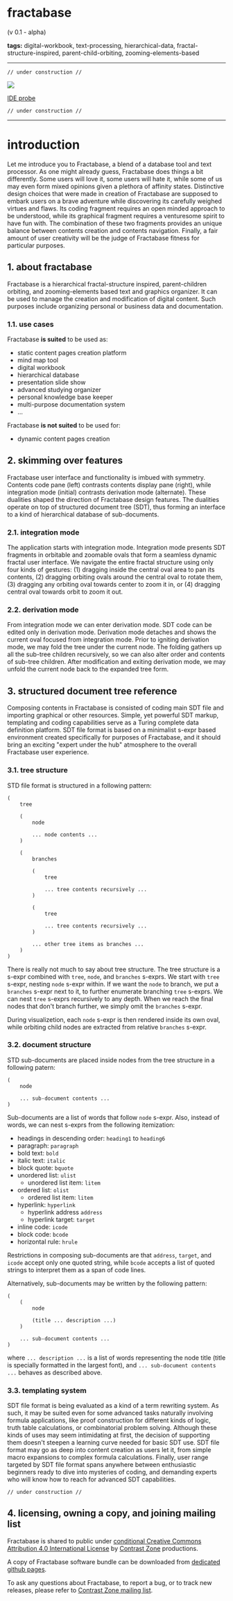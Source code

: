 # fractabase

(v 0.1 - alpha)

**tags:** digital-workbook, text-processing, hierarchical-data, fractal-structure-inspired, parent-child-orbiting, zooming-elements-based

- - -

    // under construction //
        
![](media/ssh.png)

[IDE probe](https://contrast-zone.github.io/fractabase/index.html)

    // under construction //

- - -

# introduction

Let me introduce you to Fractabase, a blend of a database tool and text processor. As one might already guess, Fractabase does things a bit differently. Some users will love it, some users will hate it, while some of us may even form mixed opinions given a plethora of affinity states. Distinctive design choices that were made in creation of Fractabase are supposed to embark users on a brave adventure while discovering its carefully weighed virtues and flaws. Its coding fragment requires an open minded approach to be understood, while its graphical fragment requires a venturesome spirit to have fun with. The combination of these two fragments provides an unique balance between contents creation and contents navigation. Finally, a fair amount of user creativity will be the judge of Fractabase fitness for particular purposes.

## 1. about fractabase

Fractabase is a hierarchical fractal-structure inspired, parent-children orbiting, and zooming-elements based text and graphics organizer. It can be used to manage the creation and modification of digital content. Such purposes include organizing personal or business data and documentation.

### 1.1. use cases

Fractabase **is suited** to be used as:

- static content pages creation platform
- mind map tool
- digital workbook
- hierarchical database
- presentation slide show
- advanced studying organizer
- personal knowledge base keeper
- multi-purpose documentation system
- ...

Fractabase **is not suited** to be used for:

- dynamic content pages creation

## 2. skimming over features

Fractabase user interface and functionality is imbued with symmetry. Contents code pane (left) contrasts contents display pane (right), while integration mode (initial) contrasts derivation mode (alternate). These dualities shaped the direction of Fractabase design features. The dualities operate on top of structured document tree (SDT), thus forming an interface to a kind of hierarchical database of sub-documents.

### 2.1. integration mode

The application starts with integration mode. Integration mode presents SDT fragments in orbitable and zoomable ovals that form a seamless dynamic fractal user interface. We navigate the entire fractal structure using only four kinds of gestures: (1) dragging inside the central oval area to pan its contents, (2) dragging orbiting ovals around the central oval to rotate them, (3) dragging any orbiting oval towards center to zoom it in, or (4) dragging central oval towards orbit to zoom it out.

### 2.2. derivation mode

From integration mode we can enter derivation mode. SDT code can be edited only in derivation mode. Derivation mode detaches and shows the current oval focused from integration mode. Prior to igniting derivation mode, we may fold the tree under the current node. The folding gathers up all the sub-tree children recursively, so we can also alter order and contents of sub-tree children. After modification and exiting derivation mode, we may unfold the current node back to the expanded tree form.

## 3. structured document tree reference

Composing contents in Fractabase is consisted of coding main SDT file and importing graphical or other resources. Simple, yet powerful SDT markup, templating and coding capabilities serve as a Turing complete data definition platform. SDT file format is based on a minimalist s-expr based environment created specifically for purposes of Fractabase, and it should bring an exciting "expert under the hub" atmosphere to the overall Fractabase user experience.

### 3.1. tree structure

STD file format is structured in a following pattern:

    (
        tree
        
        (
            node
            
            ... node contents ...
        )
        
        (
            branches
            
            (
                tree
                
                ... tree contents recursively ...
            )
            
            (
                tree
                
                ... tree contents recursively ...
            )
            
            ... other tree items as branches ...
        )
    )

There is really not much to say about tree structure. The tree structure is a s-expr combined with `tree`, `node`, and `branches` s-exprs. We start with `tree` s-expr, nesting `node` s-expr within. If we want the `node` to branch, we put a `branches` s-expr next to it, to further enumerate branching `tree` s-exprs. We can nest `tree` s-exprs recursively to any depth. When we reach the final nodes that don't branch further, we simply omit the `branches` s-expr.

During visualizetion, each `node` s-expr is then rendered inside its own oval, while orbiting child nodes are extracted from relative `branches` s-expr.

### 3.2. document structure

STD sub-documents are placed inside nodes from the tree structure in a following patern:

    (
        node
        
        ... sub-document contents ...
    )

Sub-documents are a list of words that follow `node` s-expr. Also, instead of words, we can nest s-exprs from the following itemization:

- headings in descending order: `heading1` to `heading6`
- paragraph: `paragraph`
- bold text: `bold`
- italic text: `italic`
- block quote: `bquote`
- unordered list: `ulist`
    - unordered list item: `litem`
- ordered list: `olist`
    - ordered list item: `litem`
- hyperlink: `hyperlink`
    - hyperlink address `address`
    - hyperlink target: `target`
- inline code: `icode`
- block code: `bcode`
- horizontal rule: `hrule`

Restrictions in composing sub-documents are that `address`, `target`, and `icode` accept only one quoted string, while `bcode` accepts a list of quoted strings to interpret them as a span of code lines.

Alternatively, sub-documents may be written by the following pattern:

    (
        (
            node
            
            (title ... description ...)
        )
        
        ... sub-document contents ...
    )

where `... description ...` is a list of words representing the node title (title is specially formatted in the largest font), and `... sub-document contents ...` behaves as described above.

### 3.3. templating system

SDT file format is being evaluated as a kind of a term rewriting system. As such, it may be suited even for some advanced tasks naturally involving formula applications, like proof construction for different kinds of logic, truth table calculations, or combinatorial problem solving. Although these kinds of uses may seem intimidating at first, the decision of supporting them doesn't steepen a learning curve needed for basic SDT use. SDT file format may go as deep into content creation as users let it, from simple macro expansions to complex formula calculations. Finally, user range targeted by SDT file format spans anywhere between enthusiastic beginners ready to dive into mysteries of coding, and demanding experts who will know how to reach for advanced SDT capabilities.

    // under construction //
    
## 4. licensing, owning a copy, and joining mailing list

Fractabase is shared to public under [conditional Creative Commons Attribution 4.0 International License](LICENSE) by [Contrast Zone](https://github.com/contrast-zone/) productions. 

A copy of Fractabase software bundle can be downloaded from [dedicated github pages](https://github.com/contrast-zone/fractabase/).

To ask any questions about Fractabase, to report a bug, or to track new releases, please refer to [Contrast Zone mailing list](https://groups.google.com/g/contrast-zone).
